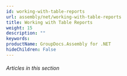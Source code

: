 ```yaml
---
id: working-with-table-reports
url: assembly/net/working-with-table-reports
title: Working with Table Reports
weight: 15
description: ""
keywords: 
productName: GroupDocs.Assembly for .NET
hideChildren: False
---
```

###### Articles in this section
